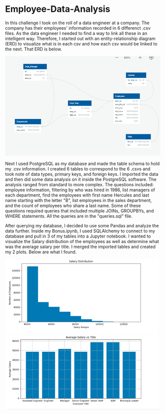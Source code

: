 # Employee-Data-Analysis

In this challenge I took on the roll of a data engineer at a company. The company has their employees' information recorded in 6 differenct .csv files. As the data engineer I needed to find a way to link all these in an intelligent way. Therefore, I started out with an entity-relationship diagram (ERD) to visualize what is in each csv and how each csv would be linked to the next. That ERD is below. 

<img src= "/Images/erd_v5.png" width="800">

Next I used PostgreSQL as my database and made the table schema to hold my .csv information. I created 6 tables to correspond to the 6 .csvs and took note of data types, primary keys, and foreign keys. I imported the data and then did some data analysis on it inside the PostgreSQL software. The analysis ranged from standard to more complex. The questions included: employee information, filtering by who was hired in 1986, list managers of each department, find the employees with first name Hercules and last name starting with the letter "B", list employees in the sales department, and the count of employees who share a last name. Some of these questions required queries that included multiple JOINs, GROUPBYs, and WHERE statements. All the queries are in the "queries.sql" file. 

After querying my database, I decided to use some Pandas and analyze the data further. Inside my Bonus.ipynb, I used SQLAlchemy to connect to my database and pull in 3 of my tables into a Jupyter notebook. I wanted to visualize the Salary distribution of the employees as well as determine what was the average salary per title. I merged the imported tables and created my 2 plots. Below are what I found. 

<img src= "/Images/sal_dist.png" width="500">

<img src= "/Images/avg_sal.png" width="500">
